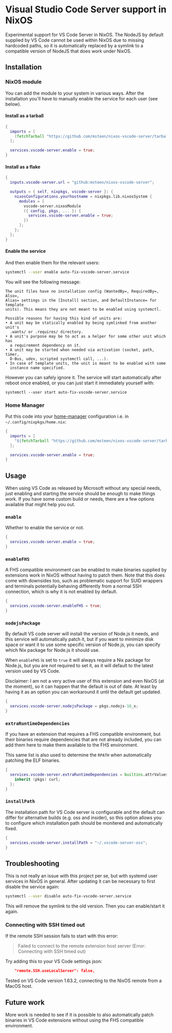# Visual Studio Code Server support in NixOS

Experimental support for VS Code Server in NixOS. The NodeJS by default supplied by VS Code cannot be used within NixOS due to missing hardcoded paths, so it is automatically replaced by a symlink to a compatible version of NodeJS that does work under NixOS.

## Installation

### NixOS module

You can add the module to your system in various ways. After the installation
you'll have to manually enable the service for each user (see below).

#### Install as a tarball

```nix
{
  imports = [
    (fetchTarball "https://github.com/msteen/nixos-vscode-server/tarball/master")
  ];

  services.vscode-server.enable = true;
}
```

#### Install as a flake

```nix
{
  inputs.vscode-server.url = "github:msteen/nixos-vscode-server";

  outputs = { self, nixpkgs, vscode-server }: {
    nixosConfigurations.yourhostname = nixpkgs.lib.nixosSystem {
      modules = [
        vscode-server.nixosModule
        ({ config, pkgs, ... }: {
          services.vscode-server.enable = true;
        })
      ];
    };
  };
}
```

#### Enable the service

And then enable them for the relevant users:

```bash
systemctl --user enable auto-fix-vscode-server.service
```

You will see the following message:

```
The unit files have no installation config (WantedBy=, RequiredBy=, Also=,
Alias= settings in the [Install] section, and DefaultInstance= for template
units). This means they are not meant to be enabled using systemctl.

Possible reasons for having this kind of units are:
• A unit may be statically enabled by being symlinked from another unit's
  .wants/ or .requires/ directory.
• A unit's purpose may be to act as a helper for some other unit which has
  a requirement dependency on it.
• A unit may be started when needed via activation (socket, path, timer,
  D-Bus, udev, scripted systemctl call, ...).
• In case of template units, the unit is meant to be enabled with some
  instance name specified.
```

However you can safely ignore it. The service will start automatically after reboot once enabled, or you can just start it immediately yourself with:

```
systemctl --user start auto-fix-vscode-server.service
```

### Home Manager

Put this code into your [home-manager](https://github.com/nix-community/home-manager) configuration i.e. in `~/.config/nixpkgs/home.nix`:

```nix
{
  imports = [
    "${fetchTarball "https://github.com/msteen/nixos-vscode-server/tarball/master"}/modules/vscode-server/home.nix"
  ];

  services.vscode-server.enable = true;
}
```

## Usage

When using VS Code as released by Microsoft without any special needs, just enabling and starting the service should be enough to make things work. If you have some custom build or needs, there are a few options available that might help you out.

### `enable`
Whether to enable the service or not.

```nix
{
  services.vscode-server.enable = true;
}
```

### `enableFHS`
A FHS compatible environment can be enabled to make binaries supplied by extensions work in NixOS without having to patch them. Note that this does come with downsides too, such as problematic support for SUID wrappers and terminals potentially behaving differently from a normal SSH connection, which is why it is not enabled by default.

```nix
{
  services.vscode-server.enableFHS = true;
}
```

### `nodejsPackage`
By default VS code server will install the version of Node.js it needs, and this service will automatically patch it, but if you want to minimize disk space or want it to use some specific version of Node.js, you can specify which Nix package for Node.js it should use.

When `enableFHS` is set to `true` it will always require a Nix package for Node.js, but you are not required to set it, as it will default to the latest version used by VS Code.

Disclaimer: I am not a very active user of this extension and even NixOS (at the moment), so it can happen that the default is out of date. At least by having it as an option you can workaround it until the default get updated.

```nix
{
  services.vscode-server.nodejsPackage = pkgs.nodejs-16_x;
}
```

### `extraRuntimeDependencies`
If you have an extension that requires a FHS compatible environment, but their binaries require dependencies that are not already included, you can add them here to make them available to the FHS environment.

This same list is also used to determine the `RPATH` when automatically patching the ELF binaries.

```nix
{
  services.vscode-server.extraRuntimeDependencies = builtins.attrValues {
    inherit (pkgs) curl;
  };
}
```

### `installPath`
The installation path for VS Code server is configurable and the default can differ for alternative builds (e.g. oss and insider), so this option allows you to configure which installation path should be monitered and automatically fixed.

```nix
{
  services.vscode-server.installPath = "~/.vscode-server-oss";
}
```

## Troubleshooting

This is not really an issue with this project per se, but with systemd user services in NixOS in general. After updating it can be necessary to first disable the service again:

```bash
systemctl --user disable auto-fix-vscode-server.service
```

This will remove the symlink to the old version. Then you can enable/start it again.

### Connecting with SSH timed out

If the remote SSH session fails to start with this error:

> Failed to connect to the remote extension host server (Error: Connecting with SSH timed out)

Try adding this to your VS Code settings json:
```json
    "remote.SSH.useLocalServer": false,
```

Tested on VS Code version 1.63.2, connecting to the NixOS remote from a MacOS host.

## Future work

More work is needed to see if it is possible to also automatically patch binaries in VS Code extensions without using the FHS compatible environment.
